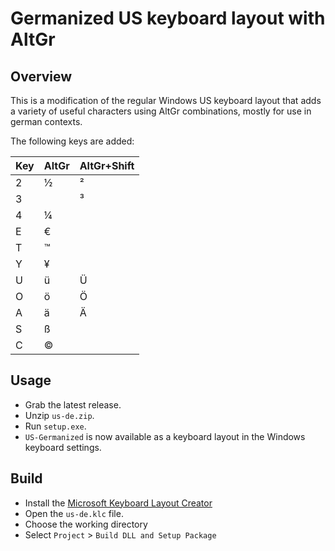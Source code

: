 # Germanized US keyboard layout with AltGr

## Overview

This is a modification of the regular Windows US keyboard layout that adds a variety of useful characters using AltGr combinations, mostly for use in german contexts.

The following keys are added:

|Key|AltGr|AltGr+Shift|
|-|-|-|
|2|½|²|
|3||³|
|4|¼||
|E|€||
|T|™||
|Y|¥||
|U|ü|Ü|
|O|ö|Ö|
|A|ä|Ä|
|S|ß||
|C|©||

## Usage

* Grab the latest release.
* Unzip `us-de.zip`.
* Run `setup.exe`.
* `US-Germanized` is now available as a keyboard layout in the Windows keyboard settings.

## Build

* Install the [Microsoft Keyboard Layout Creator](https://www.microsoft.com/en-us/download/details.aspx?id=22339)
* Open the `us-de.klc` file.
* Choose the working directory
* Select `Project` > `Build DLL and Setup Package`
